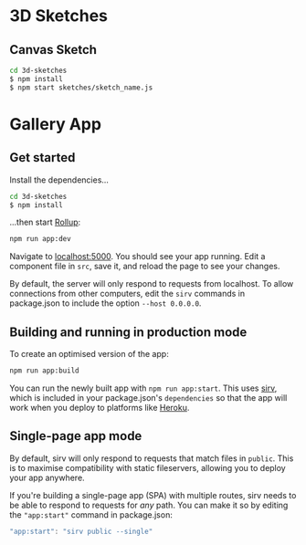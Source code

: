# 3D Sketches

## Canvas Sketch
```sh
cd 3d-sketches
$ npm install
$ npm start sketches/sketch_name.js
```

# Gallery App

## Get started

Install the dependencies...

```bash
cd 3d-sketches
$ npm install
```

...then start [Rollup](https://rollupjs.org):

```bash
npm run app:dev
```

Navigate to [localhost:5000](http://localhost:5000). You should see your app running. Edit a component file in `src`, save it, and reload the page to see your changes.

By default, the server will only respond to requests from localhost. To allow connections from other computers, edit the `sirv` commands in package.json to include the option `--host 0.0.0.0`.


## Building and running in production mode

To create an optimised version of the app:

```bash
npm run app:build
```

You can run the newly built app with `npm run app:start`. This uses [sirv](https://github.com/lukeed/sirv), which is included in your package.json's `dependencies` so that the app will work when you deploy to platforms like [Heroku](https://heroku.com).


## Single-page app mode

By default, sirv will only respond to requests that match files in `public`. This is to maximise compatibility with static fileservers, allowing you to deploy your app anywhere.

If you're building a single-page app (SPA) with multiple routes, sirv needs to be able to respond to requests for *any* path. You can make it so by editing the `"app:start"` command in package.json:

```js
"app:start": "sirv public --single"
```

